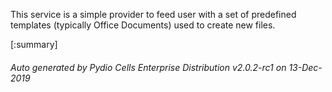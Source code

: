 






This service is a simple provider to feed user with a set of predefined templates (typically Office Documents) used to create new files.

[:summary]

###### Auto generated by Pydio Cells Enterprise Distribution v2.0.2-rc1 on 13-Dec-2019

